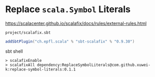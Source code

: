 # Replace `scala.Symbol` Literals

<https://scalacenter.github.io/scalafix/docs/rules/external-rules.html>

`project/scalafix.sbt`

```scala
addSbtPlugin("ch.epfl.scala" % "sbt-scalafix" % "0.9.30")
```

sbt shell

```
> scalafixEnable
> scalafixAll dependency:ReplaceSymbolLiterals@com.github.xuwei-k:replace-symbol-literals:0.1.1
```
